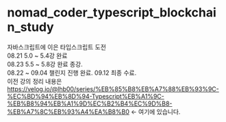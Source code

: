 # nomad_coder_typescript_blockchain_study
자바스크립트에 이은 타입스크립트 도전
</br>
08.21 5.0 ~ 5.4강 완료
</br>
08.23 5.5 ~ 5.8강 완료 종강.
</br>
08.22 ~ 09.04 챌린지 진행 완료. 09.12 최종 수료.
</br>
이전 강의 정리 내용은 https://velog.io/@lhb00/series/%EB%85%B8%EB%A7%88%EB%93%9C-%EC%BD%94%EB%8D%94-Typescript%EB%A1%9C-%EB%B8%94%EB%A1%9D%EC%B2%B4%EC%9D%B8-%EB%A7%8C%EB%93%A4%EA%B8%B0 <- 여기에 있습니다.

